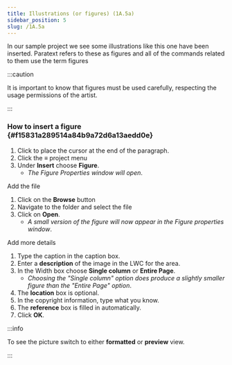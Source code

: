 ```yaml
---
title: Illustrations (or figures) (1A.5a)
sidebar_position: 5
slug: /1A.5a
---
```




In our sample project we see some illustrations like this one have been inserted. Paratext refers to these as figures and all of the commands related to them use the term figures


:::caution

It is important to know that figures must be used carefully, respecting the usage permissions of the artist.

:::




[](https://manual.paratext.org/Video-summaries/Stage-1/Additional/1A.5a#how-to-insert-a-figure)


### How to insert a figure {#f15831a289514a84b9a72d6a13aedd0e}

1. Click to place the cursor at the end of the paragraph.
1. Click the ≡ project menu
1. Under **Insert** choose **Figure**.
	- _The Figure Properties window will open_.

Add the file

1. Click on the **Browse** button
1. Navigate to the folder and select the file
1. Click on **Open**.
	- _A small version of the figure will now appear in the Figure properties window_.

Add more details

1. Type the caption in the caption box.
1. Enter a **description** of the image in the LWC for the area.
1. In the Width box choose **Single column** or **Entire Page**.
	- _Choosing the "Single column" option does produce a slightly smaller figure than the "Entire Page" option_.
1. The **location** box is optional.
1. In the copyright information, type what you know.
1. The **reference** box is filled in automatically.
1. Click **OK**.

:::info

To see the picture switch to either **formatted** or **preview** view.

:::



